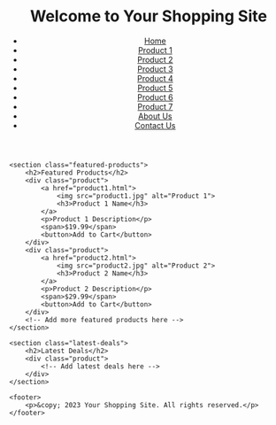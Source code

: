 <!DOCTYPE html>
<html lang="en">
<head>
    <meta charset="UTF-8">
    <meta name="viewport" content="width=device-width, initial-scale=1.0">
    <title>Brayan's Shop</title>
    <link rel="stylesheet" href="styles.css"> <!-- Link to your CSS styles -->
</head>
<body>
    <header>
        <h1>Welcome to Your Shopping Site</h1>
        <nav>
            <ul>
                <li><a href="#">Home</a></li>
                <li><a href="product1.html">Product 1</a></li>
                <li><a href="product2.html">Product 2</a></li>
                <li><a href="product3.html">Product 3</a></li>
                <li><a href="product4.html">Product 4</a></li>
                <li><a href="product5.html">Product 5</a></li>
                <li><a href="product6.html">Product 6</a></li>
                <li><a href="product7.html">Product 7</a></li>
                <li><a href="#">About Us</a></li>
                <li><a href="#">Contact Us</a></li>
            </ul>
        </nav>
    </header>

    <section class="featured-products">
        <h2>Featured Products</h2>
        <div class="product">
            <a href="product1.html">
                <img src="product1.jpg" alt="Product 1">
                <h3>Product 1 Name</h3>
            </a>
            <p>Product 1 Description</p>
            <span>$19.99</span>
            <button>Add to Cart</button>
        </div>
        <div class="product">
            <a href="product2.html">
                <img src="product2.jpg" alt="Product 2">
                <h3>Product 2 Name</h3>
            </a>
            <p>Product 2 Description</p>
            <span>$29.99</span>
            <button>Add to Cart</button>
        </div>
        <!-- Add more featured products here -->
    </section>

    <section class="latest-deals">
        <h2>Latest Deals</h2>
        <div class="product">
            <!-- Add latest deals here -->
        </div>
    </section>

    <footer>
        <p>&copy; 2023 Your Shopping Site. All rights reserved.</p>
    </footer>
</body>
</html>
